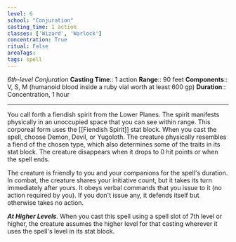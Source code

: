 ```yaml
---
level: 6
school: "Conjuration"
casting_time: 1 action
classes: ['Wizard', 'Warlock']
concentration: True
ritual: False
areaTags: 
tags: spell
---
```


_6th-level Conjuration_
**Casting Time**:: 1 action
**Range**:: 90 feet
**Components**:: V, S, M (humanoid blood inside a ruby vial worth at least 600 gp)
**Duration**:: Concentration, 1 hour

---

You call forth a fiendish spirit from the Lower Planes. The spirit manifests physically in an unoccupied space that you can see within range. This corporeal form uses the [[Fiendish Spirit]] stat block. When you cast the spell, choose Demon, Devil, or Yugoloth. The creature physically resembles a fiend of the chosen type, which also determines some of the traits in its stat block. The creature disappears when it drops to 0 hit points or when the spell ends.

The creature is friendly to you and your companions for the spell's duration. In combat, the creature shares your initiative count, but it takes its turn immediately after yours. It obeys verbal commands that you issue to it (no action required by you). If you don't issue any, it defends itself but otherwise takes no action.


**_At Higher Levels_**. When you cast this spell using a spell slot of 7th level or higher, the creature assumes the higher level for that casting wherever it uses the spell's level in its stat block.


